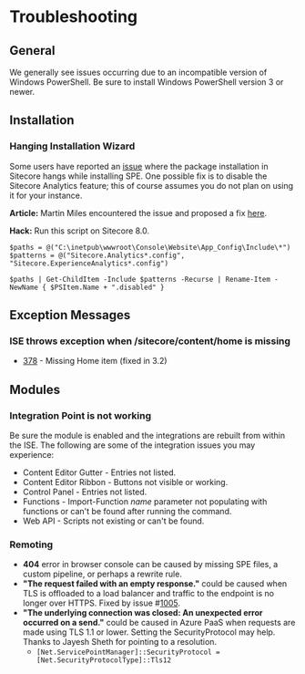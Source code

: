 # Troubleshooting

## General

We generally see issues occurring due to an incompatible version of Windows PowerShell. Be sure to install Windows PowerShell version 3 or newer.

## Installation

### Hanging Installation Wizard

Some users have reported an [issue](https://github.com/SitecorePowerShell/Console/issues/404) where the package installation in Sitecore hangs while installing SPE. One possible fix is to disable the Sitecore Analytics feature; this of course assumes you do not plan on using it for your instance.

**Article:** Martin Miles encountered the issue and proposed a fix [here](https://github.com/SitecorePowerShell/Book/tree/5daee3160885dadd7031fee723dccf12a33abd7b/[https:/blog.martinmiles.net/post/sitecore-8-re-indexing-errors-out-and-module-installation-never-ends-without-mongodb-running]/README.md).

**Hack:**  Run this script on Sitecore 8.0.

```text
$paths = @("C:\inetpub\wwwroot\Console\Website\App_Config\Include\*")
$patterns = @("Sitecore.Analytics*.config", "Sitecore.ExperienceAnalytics*.config")

$paths | Get-ChildItem -Include $patterns -Recurse | Rename-Item -NewName { $PSItem.Name + ".disabled" }
```

## Exception Messages

### ISE throws exception when /sitecore/content/home is missing

* [378](https://github.com/SitecorePowerShell/Console/issues/378) - Missing Home item \(fixed in 3.2\)

## Modules

### Integration Point is not working

Be sure the module is enabled and the integrations are rebuilt from within the ISE. The following are some of the integration issues you may experience:

* Content Editor Gutter - Entries not listed.
* Content Editor Ribbon - Buttons not visible or working.
* Control Panel - Entries not listed.
* Functions - Import-Function _name_ parameter not populating with functions or can't be found after running the command.
* Web API - Scripts not existing or can't be found.

### Remoting

* **404** error in browser console can be caused by missing SPE files, a custom pipeline, or perhaps a rewrite rule.
* **"The request failed with an empty response."** could be caused when TLS is offloaded to a load balancer and traffic to the endpoint is no longer over HTTPS. Fixed by issue \#[1005](https://github.com/SitecorePowerShell/Console/issues/1005).
* **"The underlying connection was closed: An unexpected error occurred on a send."** could be caused in Azure PaaS when requests are made using TLS 1.1 or lower. Setting the SecurityProtocol may help. Thanks to Jayesh Sheth for pointing to a resolution.
  * `[Net.ServicePointManager]::SecurityProtocol = [Net.SecurityProtocolType]::Tls12`



